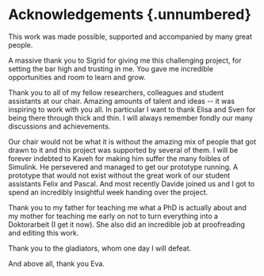 
# Acknowledgements {.unnumbered}

This work was made possible, supported and accompanied by many great people.

A massive thank you to Sigrid for giving me this challenging project, for setting the bar high and trusting in me.
You gave me incredible opportunities and room to learn and grow.

Thank you to all of my fellow researchers, colleagues and student assistants at our chair. Amazing amounts of talent and ideas -- it was inspiring to work with you all.
In particular I want to thank Elisa and Sven for being there through thick and thin.
I will always remember fondly our many discussions and achievements.

Our chair would not be what it is without the amazing mix of people that got drawn to it and this project was supported by several of them.
I will be forever indebted to Kaveh for making him suffer the many foibles of Simulink.
He persevered and managed to get our prototype running.
A prototype that would not exist without the great work of our student assistants Felix and Pascal.
And most recently Davide joined us and I got to spend an incredibly insightful week handing over the project.

Thank you to my father for teaching me what a PhD is actually about and my mother for teaching me early on not to turn everything into a Doktorarbeit (I get it now).
She also did an incredible job at proofreading and editing this work.

Thank you to the gladiators, whom one day I will defeat.

And above all, thank you Eva.
